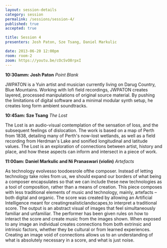 ```yaml
---
layout: session-details
category: session
permalink: /sessions/session-4/
published: true
accepted: true

title: Session 4
presenters: Josh Paton, Sze Tsang, Daniel Markulic

date: 2013-06-20 12:00pm
room: room-2
zoom: https://youtu.be/cOcSvO8rpxI
---
```


**10:30amm: Josh Paton**
_Point Blank_

JWPATON is a Yuin artist and musician currently living on Darug Country, Blue Mountains. Working with lofi field recordings, JWPATON creates layered, processed manipulations of original source material. By pushing the limitations of digital software and a minimal modular synth setup, he creates long form ambient soundtracks. 

**10:45am: Sze Tsang**
_The Lost_

The Lost is an audio-visual contemplation of the sensation of loss, and the subsequent feelings of dislocation. The work is based on a map of Perth from 1838, detailing many of Perth's now-lost wetlands, as well as a field recording from Herdman's Lake and sonified longitudinal and latitude values. The Lost is an exploration of connections between artist, history and place, and how these aspects can inform and intersect in a piece of work.  

**11:00am: Daniel Markulic and Ni Pranaswari (violin)**
_Artefacts_

As technology evolvesso toodoesrole ofthe composer. Instead of letting technology take roles from us, we should expand our borders of what being a composer encapsulates so that we can include these new technologies as a tool of composition, rather than a means of creation. This piece composes with less traditional elements of music and technology, mainly, artefacts –both digital and organic. The score was created by allowing an Artificial Intelligence meant for creatingrealisticlandscapes,to interpret a traditional score. The output is an abstract visual of images that feel simultaneously familiar and unfamiliar. The performer has been given rules on how to interact the score and create music from the images shown. When exposed to any image an individual creates connections from both extrinsic and intrinsic factors, whether they be cultural or from learned experiences. Creating an image void of connections allows us to an understanding of what is absolutely necessary in a score, and what is just noise. 
